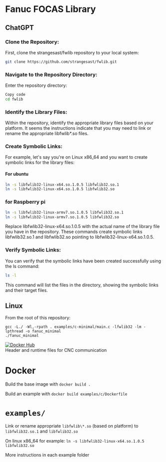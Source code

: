 # Fanuc FOCAS Library



## ChatGPT

### Clone the Repository:
First, clone the strangesast/fwlib repository to your local system:

```bash
git clone https://github.com/strangesast/fwlib.git
```


### Navigate to the Repository Directory:
Enter the repository directory:

```bash
Copy code
cd fwlib
```

### Identify the Library Files:

Within the repository, identify the appropriate library files based on your platform. It seems the instructions indicate that you may need to link or rename the appropriate libfwlib*.so files.

### Create Symbolic Links:
For example, let's say you're on Linux x86_64 and you want to create symbolic links for the library files:


#### For ubuntu
```bash
ln -s libfwlib32-linux-x64.so.1.0.5 libfwlib32.so.1
ln -s libfwlib32-linux-x64.so.1.0.5 libfwlib32.so
```
### for Raspberry pi
```bash
ln -s libfwlib32-linux-armv7.so.1.0.5 libfwlib32.so.1
ln -s libfwlib32-linux-armv7.so.1.0.5 libfwlib32.so
```
Replace libfwlib32-linux-x64.so.1.0.5 with the actual name of the library file you have in the repository. These commands create symbolic links libfwlib32.so.1 and libfwlib32.so pointing to libfwlib32-linux-x64.so.1.0.5.

### Verify Symbolic Links:
You can verify that the symbolic links have been created successfully using the ls command:

```bash
ls -l
```

This command will list the files in the directory, showing the symbolic links and their target files.

## Linux
From the root of this repository:  
```
gcc -L./ -Wl,-rpath . examples/c-minimal/main.c -lfwlib32 -lm -lpthread -o fanuc_minimal
./fanuc_minimal
```



[![Docker Hub](https://img.shields.io/docker/v/strangesast/fwlib?sort=date)](https://hub.docker.com/r/strangesast/fwlib)  
Header and runtime files for CNC communication  

# Docker
Build the base image with `docker build .`  

Build an example with `docker build examples/c/Dockerfile`   

# `examples/`  
Link or rename appropriate `libfwlib\*.so` (based on platform) to `libfwlib32.so.1` and `libfwlib32.so` 

On linux x86\_64 for example: `ln -s libfwlib32-linux-x64.so.1.0.5 libfwlib32.so` 

More instructions in each example folder
